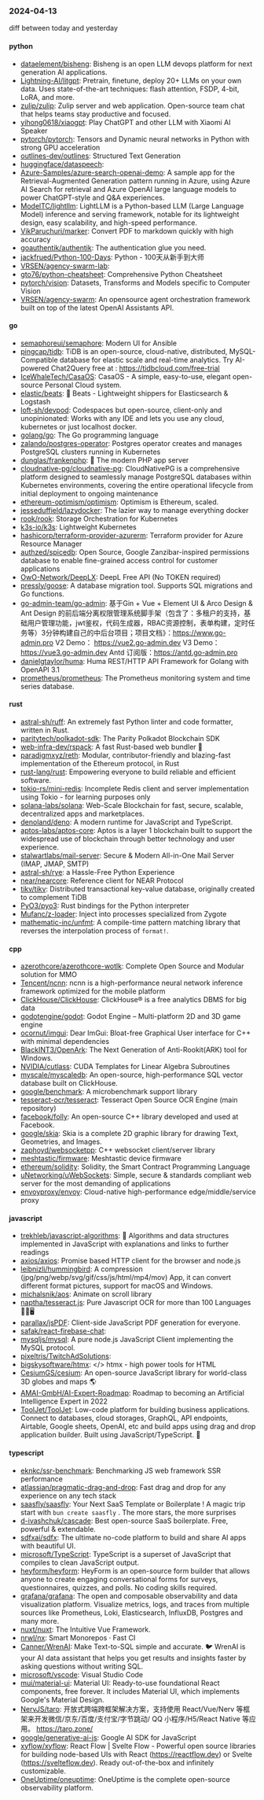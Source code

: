 ### 2024-04-13
diff between today and yesterday

#### python
* [dataelement/bisheng](https://github.com/dataelement/bisheng): Bisheng is an open LLM devops platform for next generation AI applications.
* [Lightning-AI/litgpt](https://github.com/Lightning-AI/litgpt): Pretrain, finetune, deploy 20+ LLMs on your own data. Uses state-of-the-art techniques: flash attention, FSDP, 4-bit, LoRA, and more.
* [zulip/zulip](https://github.com/zulip/zulip): Zulip server and web application. Open-source team chat that helps teams stay productive and focused.
* [yihong0618/xiaogpt](https://github.com/yihong0618/xiaogpt): Play ChatGPT and other LLM with Xiaomi AI Speaker
* [pytorch/pytorch](https://github.com/pytorch/pytorch): Tensors and Dynamic neural networks in Python with strong GPU acceleration
* [outlines-dev/outlines](https://github.com/outlines-dev/outlines): Structured Text Generation
* [huggingface/dataspeech](https://github.com/huggingface/dataspeech): 
* [Azure-Samples/azure-search-openai-demo](https://github.com/Azure-Samples/azure-search-openai-demo): A sample app for the Retrieval-Augmented Generation pattern running in Azure, using Azure AI Search for retrieval and Azure OpenAI large language models to power ChatGPT-style and Q&A experiences.
* [ModelTC/lightllm](https://github.com/ModelTC/lightllm): LightLLM is a Python-based LLM (Large Language Model) inference and serving framework, notable for its lightweight design, easy scalability, and high-speed performance.
* [VikParuchuri/marker](https://github.com/VikParuchuri/marker): Convert PDF to markdown quickly with high accuracy
* [goauthentik/authentik](https://github.com/goauthentik/authentik): The authentication glue you need.
* [jackfrued/Python-100-Days](https://github.com/jackfrued/Python-100-Days): Python - 100天从新手到大师
* [VRSEN/agency-swarm-lab](https://github.com/VRSEN/agency-swarm-lab): 
* [gto76/python-cheatsheet](https://github.com/gto76/python-cheatsheet): Comprehensive Python Cheatsheet
* [pytorch/vision](https://github.com/pytorch/vision): Datasets, Transforms and Models specific to Computer Vision
* [VRSEN/agency-swarm](https://github.com/VRSEN/agency-swarm): An opensource agent orchestration framework built on top of the latest OpenAI Assistants API.

#### go
* [semaphoreui/semaphore](https://github.com/semaphoreui/semaphore): Modern UI for Ansible
* [pingcap/tidb](https://github.com/pingcap/tidb): TiDB is an open-source, cloud-native, distributed, MySQL-Compatible database for elastic scale and real-time analytics. Try AI-powered Chat2Query free at : https://tidbcloud.com/free-trial
* [IceWhaleTech/CasaOS](https://github.com/IceWhaleTech/CasaOS): CasaOS - A simple, easy-to-use, elegant open-source Personal Cloud system.
* [elastic/beats](https://github.com/elastic/beats): 🐠 Beats - Lightweight shippers for Elasticsearch & Logstash
* [loft-sh/devpod](https://github.com/loft-sh/devpod): Codespaces but open-source, client-only and unopinionated: Works with any IDE and lets you use any cloud, kubernetes or just localhost docker.
* [golang/go](https://github.com/golang/go): The Go programming language
* [zalando/postgres-operator](https://github.com/zalando/postgres-operator): Postgres operator creates and manages PostgreSQL clusters running in Kubernetes
* [dunglas/frankenphp](https://github.com/dunglas/frankenphp): 🧟 The modern PHP app server
* [cloudnative-pg/cloudnative-pg](https://github.com/cloudnative-pg/cloudnative-pg): CloudNativePG is a comprehensive platform designed to seamlessly manage PostgreSQL databases within Kubernetes environments, covering the entire operational lifecycle from initial deployment to ongoing maintenance
* [ethereum-optimism/optimism](https://github.com/ethereum-optimism/optimism): Optimism is Ethereum, scaled.
* [jesseduffield/lazydocker](https://github.com/jesseduffield/lazydocker): The lazier way to manage everything docker
* [rook/rook](https://github.com/rook/rook): Storage Orchestration for Kubernetes
* [k3s-io/k3s](https://github.com/k3s-io/k3s): Lightweight Kubernetes
* [hashicorp/terraform-provider-azurerm](https://github.com/hashicorp/terraform-provider-azurerm): Terraform provider for Azure Resource Manager
* [authzed/spicedb](https://github.com/authzed/spicedb): Open Source, Google Zanzibar-inspired permissions database to enable fine-grained access control for customer applications
* [OwO-Network/DeepLX](https://github.com/OwO-Network/DeepLX): DeepL Free API (No TOKEN required)
* [pressly/goose](https://github.com/pressly/goose): A database migration tool. Supports SQL migrations and Go functions.
* [go-admin-team/go-admin](https://github.com/go-admin-team/go-admin): 基于Gin + Vue + Element UI & Arco Design & Ant Design 的前后端分离权限管理系统脚手架（包含了：多租户的支持，基础用户管理功能，jwt鉴权，代码生成器，RBAC资源控制，表单构建，定时任务等）3分钟构建自己的中后台项目；项目文档》：https://www.go-admin.pro V2 Demo： https://vue2.go-admin.dev V3 Demo： https://vue3.go-admin.dev Antd 订阅版：https://antd.go-admin.pro
* [danielgtaylor/huma](https://github.com/danielgtaylor/huma): Huma REST/HTTP API Framework for Golang with OpenAPI 3.1
* [prometheus/prometheus](https://github.com/prometheus/prometheus): The Prometheus monitoring system and time series database.

#### rust
* [astral-sh/ruff](https://github.com/astral-sh/ruff): An extremely fast Python linter and code formatter, written in Rust.
* [paritytech/polkadot-sdk](https://github.com/paritytech/polkadot-sdk): The Parity Polkadot Blockchain SDK
* [web-infra-dev/rspack](https://github.com/web-infra-dev/rspack): A fast Rust-based web bundler 🦀️
* [paradigmxyz/reth](https://github.com/paradigmxyz/reth): Modular, contributor-friendly and blazing-fast implementation of the Ethereum protocol, in Rust
* [rust-lang/rust](https://github.com/rust-lang/rust): Empowering everyone to build reliable and efficient software.
* [tokio-rs/mini-redis](https://github.com/tokio-rs/mini-redis): Incomplete Redis client and server implementation using Tokio - for learning purposes only
* [solana-labs/solana](https://github.com/solana-labs/solana): Web-Scale Blockchain for fast, secure, scalable, decentralized apps and marketplaces.
* [denoland/deno](https://github.com/denoland/deno): A modern runtime for JavaScript and TypeScript.
* [aptos-labs/aptos-core](https://github.com/aptos-labs/aptos-core): Aptos is a layer 1 blockchain built to support the widespread use of blockchain through better technology and user experience.
* [stalwartlabs/mail-server](https://github.com/stalwartlabs/mail-server): Secure & Modern All-in-One Mail Server (IMAP, JMAP, SMTP)
* [astral-sh/rye](https://github.com/astral-sh/rye): a Hassle-Free Python Experience
* [near/nearcore](https://github.com/near/nearcore): Reference client for NEAR Protocol
* [tikv/tikv](https://github.com/tikv/tikv): Distributed transactional key-value database, originally created to complement TiDB
* [PyO3/pyo3](https://github.com/PyO3/pyo3): Rust bindings for the Python interpreter
* [Mufanc/z-loader](https://github.com/Mufanc/z-loader): Inject into processes specialized from Zygote
* [mathematic-inc/unfmt](https://github.com/mathematic-inc/unfmt): A compile-time pattern matching library that reverses the interpolation process of `format!`.

#### cpp
* [azerothcore/azerothcore-wotlk](https://github.com/azerothcore/azerothcore-wotlk): Complete Open Source and Modular solution for MMO
* [Tencent/ncnn](https://github.com/Tencent/ncnn): ncnn is a high-performance neural network inference framework optimized for the mobile platform
* [ClickHouse/ClickHouse](https://github.com/ClickHouse/ClickHouse): ClickHouse® is a free analytics DBMS for big data
* [godotengine/godot](https://github.com/godotengine/godot): Godot Engine – Multi-platform 2D and 3D game engine
* [ocornut/imgui](https://github.com/ocornut/imgui): Dear ImGui: Bloat-free Graphical User interface for C++ with minimal dependencies
* [BlackINT3/OpenArk](https://github.com/BlackINT3/OpenArk): The Next Generation of Anti-Rookit(ARK) tool for Windows.
* [NVIDIA/cutlass](https://github.com/NVIDIA/cutlass): CUDA Templates for Linear Algebra Subroutines
* [myscale/myscaledb](https://github.com/myscale/myscaledb): An open-source, high-performance SQL vector database built on ClickHouse.
* [google/benchmark](https://github.com/google/benchmark): A microbenchmark support library
* [tesseract-ocr/tesseract](https://github.com/tesseract-ocr/tesseract): Tesseract Open Source OCR Engine (main repository)
* [facebook/folly](https://github.com/facebook/folly): An open-source C++ library developed and used at Facebook.
* [google/skia](https://github.com/google/skia): Skia is a complete 2D graphic library for drawing Text, Geometries, and Images.
* [zaphoyd/websocketpp](https://github.com/zaphoyd/websocketpp): C++ websocket client/server library
* [meshtastic/firmware](https://github.com/meshtastic/firmware): Meshtastic device firmware
* [ethereum/solidity](https://github.com/ethereum/solidity): Solidity, the Smart Contract Programming Language
* [uNetworking/uWebSockets](https://github.com/uNetworking/uWebSockets): Simple, secure & standards compliant web server for the most demanding of applications
* [envoyproxy/envoy](https://github.com/envoyproxy/envoy): Cloud-native high-performance edge/middle/service proxy

#### javascript
* [trekhleb/javascript-algorithms](https://github.com/trekhleb/javascript-algorithms): 📝 Algorithms and data structures implemented in JavaScript with explanations and links to further readings
* [axios/axios](https://github.com/axios/axios): Promise based HTTP client for the browser and node.js
* [leibnizli/hummingbird](https://github.com/leibnizli/hummingbird): A compression (jpg/png/webp/svg/gif/css/js/html/mp4/mov) App, it can convert different format pictures, support for macOS and Windows.
* [michalsnik/aos](https://github.com/michalsnik/aos): Animate on scroll library
* [naptha/tesseract.js](https://github.com/naptha/tesseract.js): Pure Javascript OCR for more than 100 Languages 📖🎉🖥
* [parallax/jsPDF](https://github.com/parallax/jsPDF): Client-side JavaScript PDF generation for everyone.
* [safak/react-firebase-chat](https://github.com/safak/react-firebase-chat): 
* [mysqljs/mysql](https://github.com/mysqljs/mysql): A pure node.js JavaScript Client implementing the MySQL protocol.
* [pixeltris/TwitchAdSolutions](https://github.com/pixeltris/TwitchAdSolutions): 
* [bigskysoftware/htmx](https://github.com/bigskysoftware/htmx): </> htmx - high power tools for HTML
* [CesiumGS/cesium](https://github.com/CesiumGS/cesium): An open-source JavaScript library for world-class 3D globes and maps 🌎
* [AMAI-GmbH/AI-Expert-Roadmap](https://github.com/AMAI-GmbH/AI-Expert-Roadmap): Roadmap to becoming an Artificial Intelligence Expert in 2022
* [ToolJet/ToolJet](https://github.com/ToolJet/ToolJet): Low-code platform for building business applications. Connect to databases, cloud storages, GraphQL, API endpoints, Airtable, Google sheets, OpenAI, etc and build apps using drag and drop application builder. Built using JavaScript/TypeScript. 🚀

#### typescript
* [eknkc/ssr-benchmark](https://github.com/eknkc/ssr-benchmark): Benchmarking JS web framework SSR performance
* [atlassian/pragmatic-drag-and-drop](https://github.com/atlassian/pragmatic-drag-and-drop): Fast drag and drop for any experience on any tech stack
* [saasfly/saasfly](https://github.com/saasfly/saasfly): Your Next SaaS Template or Boilerplate ! A magic trip start with `bun create saasfly` . The more stars, the more surprises
* [d-ivashchuk/cascade](https://github.com/d-ivashchuk/cascade): Best open-source SaaS boilerplate. Free, powerful & extendable.
* [sdfxai/sdfx](https://github.com/sdfxai/sdfx): The ultimate no-code platform to build and share AI apps with beautiful UI.
* [microsoft/TypeScript](https://github.com/microsoft/TypeScript): TypeScript is a superset of JavaScript that compiles to clean JavaScript output.
* [heyform/heyform](https://github.com/heyform/heyform): HeyForm is an open-source form builder that allows anyone to create engaging conversational forms for surveys, questionnaires, quizzes, and polls. No coding skills required.
* [grafana/grafana](https://github.com/grafana/grafana): The open and composable observability and data visualization platform. Visualize metrics, logs, and traces from multiple sources like Prometheus, Loki, Elasticsearch, InfluxDB, Postgres and many more.
* [nuxt/nuxt](https://github.com/nuxt/nuxt): The Intuitive Vue Framework.
* [nrwl/nx](https://github.com/nrwl/nx): Smart Monorepos · Fast CI
* [Canner/WrenAI](https://github.com/Canner/WrenAI): Make Text-to-SQL simple and accurate. 🐦 WrenAI is your AI data assistant that helps you get results and insights faster by asking questions without writing SQL.
* [microsoft/vscode](https://github.com/microsoft/vscode): Visual Studio Code
* [mui/material-ui](https://github.com/mui/material-ui): Material UI: Ready-to-use foundational React components, free forever. It includes Material UI, which implements Google's Material Design.
* [NervJS/taro](https://github.com/NervJS/taro): 开放式跨端跨框架解决方案，支持使用 React/Vue/Nerv 等框架来开发微信/京东/百度/支付宝/字节跳动/ QQ 小程序/H5/React Native 等应用。 https://taro.zone/
* [google/generative-ai-js](https://github.com/google/generative-ai-js): Google AI SDK for JavaScript
* [xyflow/xyflow](https://github.com/xyflow/xyflow): React Flow | Svelte Flow - Powerful open source libraries for building node-based UIs with React (https://reactflow.dev) or Svelte (https://svelteflow.dev). Ready out-of-the-box and infinitely customizable.
* [OneUptime/oneuptime](https://github.com/OneUptime/oneuptime): OneUptime is the complete open-source observability platform.
